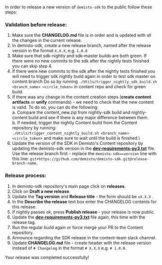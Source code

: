 In order to release a new version of `demisto-sdk` to the public follow these steps:

### Validation before release:
1) Make sure the **CHANGELOG.md** file is in order and is updated with all the changes in the current release.
2) In demisto-sdk, create a new release branch, named after the release version in the format `X.X.X`, e.g. `1.0.0`
3) Make sure that sdk-nightly and sdk-master builds are both green. If there were no new commits to the sdk after
 the nightly tests finished you can skip step 4.
4) If there were new commits to the sdk after the nightly tests finished you will need to trigger sdk nightly build again in order to test sdk master on content branch
   Do so by running `./Utils/trigger_nightly_sdk_build.sh <branch_name> <circle_token>` in content repo and check for green build.
5) If there was any change in the content creation steps (**create content artifacts** or **unify** commands) - we need to check that the new content is valid.
To do so, you can do the following:\
  a. Compare the content_new.zip from nightly-sdk build and nightly-content build and see if there is any major difference between them.\
  b. If needed, trigger the nightly Content build from the Content repository by running:\
  `./Utils/trigger_content_nightly_build.sh <branch_name> <circle_token>` and make sure to wait until the build is finished.\
6) Update the version of the SDK in Demisto's Content repository by updating the demisto-sdk version in the [**dev-requirements-py3.txt**](https://github.com/demisto/content/blob/master/dev-requirements-py3.txt) file. Use the release branch first - replace the `demisto-sdk==version` line with this line: `git+https://github.com/demisto/demisto-sdk.git@release-branch-name.`

### Release process:
1) In demisto-sdk repository's main page click on **releases**.
2) Click on **Draft a new release**.
3) Update the **Tag version** and **Release title** - the form should be `vX.X.X` .
4) In the **Describe the release** text box enter the CHANGELOG contents for this release.
5) If nightly passes ok, press **Publish release** - your release is now public.
6) Update the [**dev-requirements-py3.txt**](https://github.com/demisto/content/blob/master/dev-requirements-py3.txt) file again, this time with the release tag.
7) Run the regular build again or force merge your PR to the Content repository.
8) Announce regarding the SDK release in the content-team slack channel.
9) Update **CHANGELOG.md** file - create header with the release version instead of `# Changelog` in the format `# X.X.X` e.g. `# 1.0.0`.

Your release was completed successfully!
